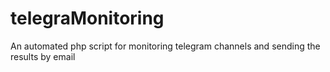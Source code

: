 # telegraMonitoring
An automated php script for monitoring telegram channels and sending the results by email
